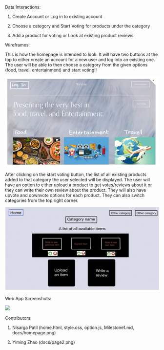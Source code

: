 
Data Interactions:

1. Create Account or Log in to existing account 

2. Choose a category and Start Voting for products under the category

3. Add a product for voting or Look at existing product reviews


Wireframes:

This is how the homepage is intended to look. It will have two buttons at the top to either create an account for a new user and log into an existing one. The user will be able to then choose a category from the given options (food, travel, entertainment) and start voting!!

![](/imgs/homepage.png)

After clicking on the start voting button, the list of all existing products added to that category the user selected will be displayed. The user will have an option to either upload a product to get votes/reviews about it or they can write their own review about the product. They will also have upvote and downvote options for each product. They can also switch categories from the top right corner. 

![](/imgs/page2.png)


Web App Screenshots:

![](Web_App_Screenshots/index.png)


Contributors:

1. Nisarga Patil (home.html, style.css, option.js, Milestone1.md, docs/homepage.png)

2. Yiming Zhao (docs/page2.png)